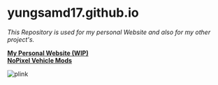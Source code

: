 # **yungsamd17.github.io**

*This Repository is used for my personal Website and also for my other project's.*

<strong>[My Personal Website (WIP)](https://yungsamd17.github.io/)</strong>
<br>
<strong>[NoPixel Vehicle Mods](https://yungsamd17.github.io/carmods/)</strong>

![plink](https://user-images.githubusercontent.com/64147848/230789808-1d37b7e0-3491-4ce5-9028-97aea4051b43.gif)
